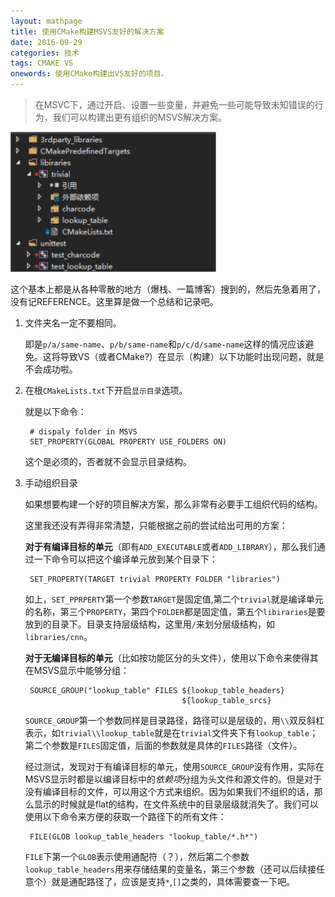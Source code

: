 ```yaml
---
layout: mathpage
title: 使用CMake构建MSVS友好的解决方案
date: 2016-09-29
categories: 技术 
tags: CMAKE VS
onewords: 使用CMake构建出VS友好的项目。
---
```

> 在MSVC下，通过开启、设置一些变量，并避免一些可能导致未知错误的行为，我们可以构建出更有组织的MSVS解决方案。

![MSVC-SOLUTION-gouped](/assets/img/20160929/msvs_solution.png)

这个基本上都是从各种零散的地方（爆栈、一篇博客）搜到的，然后先急着用了，没有记REFERENCE。这里算是做一个总结和记录吧。

1. 文件夹名一定不要相同。

    即是`p/a/same-name`、`p/b/same-name`和`p/c/d/same-name`这样的情况应该避免。这将导致VS（或者CMake?）在显示（构建）以下功能时出现问题，就是不会成功啦。

2. 在根`CMakeLists.txt`下开启`显示目录`选项。
    
    就是以下命令：

        # dispaly folder in MSVS
        SET_PROPERTY(GLOBAL PROPERTY USE_FOLDERS ON) 

    这个是必须的，否者就不会显示目录结构。

3. 手动组织目录

    如果想要构建一个好的项目解决方案，那么非常有必要手工组织代码的结构。

    这里我还没有弄得非常清楚，只能根据之前的尝试给出可用的方案：

    **对于有编译目标的单元**（即有`ADD_EXECUTABLE`或者`ADD_LIBRARY`），那么我们通过一下命令可以把这个编译单元放到某个目录下：

        SET_PROPERTY(TARGET trivial PROPERTY FOLDER "libraries")      

    如上，`SET_PPRPERTY`第一个参数`TARGET`是固定值,第二个`trivial`就是编译单元的名称，第三个`PROPERTY`，第四个`FOLDER`都是固定值，第五个`libiraries`是要放到的目录下。目录支持层级结构，这里用`/`来划分层级结构，如`libraries/cnn`。

    **对于无编译目标的单元**（比如按功能区分的头文件），使用以下命令来使得其在MSVS显示中能够分组：

        SOURCE_GROUP("lookup_table" FILES ${lookup_table_headers}
                                          ${lookup_table_srcs}


    `SOURCE_GROUP`第一个参数同样是目录路径，路径可以是层级的，用`\\`双反斜杠表示，如`trivial\\lookup_table`就是在`trivial`文件夹下有`lookup_table`；第二个参数是`FILES`固定值，后面的参数就是具体的`FILES`路径（文件）。

    经过测试，发现对于有编译目标的单元，使用`SOURCE_GROUP`没有作用，实际在MSVS显示时都是以编译目标中的*依赖项*分组为头文件和源文件的。但是对于没有编译目标的文件，可以用这个方式来组织。因为如果我们不组织的话，那么显示的时候就是flat的结构，在文件系统中的目录层级就消失了。我们可以使用以下命令来方便的获取一个路径下的所有文件：

        FILE(GLOB lookup_table_headers "lookup_table/*.h*")

    `FILE`下第一个`GLOB`表示使用通配符（？），然后第二个参数`lookup_table_headers`用来存储结果的变量名，第三个参数（还可以后续接任意个）就是通配路径了，应该是支持`*`,`[]`之类的，具体需要查一下吧。
